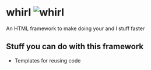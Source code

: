 # whirl ![whirl](https://github.com/googlefonts/noto-emoji/blob/main/png/32/emoji_u1f300.png?raw=true)
An HTML framework to make doing your and I stuff faster

## Stuff you can do with this framework
* Templates for reusing code
